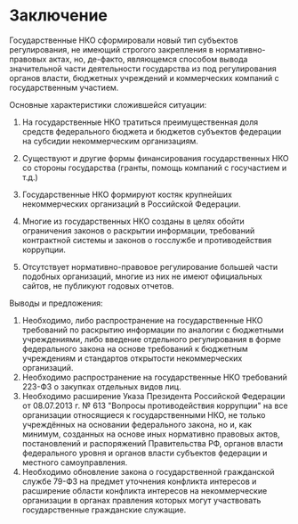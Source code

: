 # Заключение

Государственные НКО сформировали новый тип субъектов регулирования, не имеющий строгого закрепления в нормативно-правовых актах, но, де-факто, являющемся способом вывода значительной части деятельности государства из под регулирования органов власти, бюджетных учреждений и коммерческих компаний с государственным участием.

Основные характеристики сложившейся ситуации:

1. На государственные НКО тратиться преимущественная доля средств федерального бюджета и бюджетов субъектов федерации на субсидии некоммерческим организациям.

1. Существуют и другие формы финансирования государственных НКО со стороны государства (гранты, помощь компаний с госучастием и т.д.)
2. Государственные НКО формируют костяк крупнейших некоммерческих организаций в Российской Федерации.
3. Многие из государственных НКО созданы в целях обойти ограничения законов о раскрытии информации, требований контрактной системы и законов о госслужбе и противодействия коррупции.
4. Отсутствует нормативно-правовое регулирование большей части подобных организаций, многие из них не имеют официальных сайтов, не публикуют годовых отчетов.

Выводы и предложения:

1. Необходимо, либо распространение на государственные НКО требований по раскрытию информации по аналогии с бюджетными учреждениями, либо введение отдельного регулирования в форме федерального закона на основе требований к бюджетным учреждениям и стандартов открытости некоммерческих организаций.
2. Необходимо распространение на государственные НКО требований 223-ФЗ о закупках отдельных видов лиц.
3. Необходимо расширение Указа Президента Российской Федерации от 08.07.2013 г. № 613 "Вопросы противодействия коррупции" на все организации относящиеся к государственными НКО, не только учреждённых на основании федерального закона, но и, как минимум, созданных на основе иных нормативно правовых актов, постановлений и распоряжений Правительства РФ, органов власти федерального уровня и органов власти субъектов федерации и местного самоуправления.
4. Необходимо обновление закона о государственной гражданской службе 79-ФЗ на предмет уточнения конфликта интересов и расширение области конфликта интересов на некоммерческие организации в органах правления которых могут участвовать государственные гражданские служащие.


